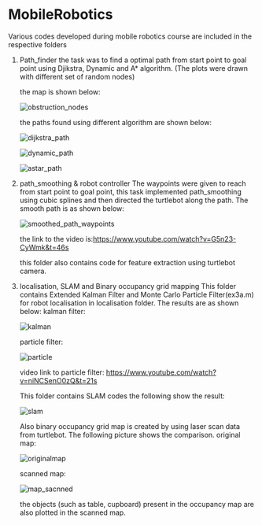 # MobileRobotics
Various codes developed during mobile robotics course are included in the respective folders
1. Path_finder
    the task was to find a optimal path from start point to goal point using Djikstra, Dynamic and A* algorithm. (The plots were drawn with different set of random nodes)
    
    the map is shown below:
    
    ![obstruction_nodes](https://user-images.githubusercontent.com/25124540/33582118-4d34e48e-d95c-11e7-80be-74871182d2af.jpg)
    
    the paths found using different algorithm are shown below:

    ![dijkstra_path](https://user-images.githubusercontent.com/25124540/33582238-ee68aec6-d95c-11e7-812c-cfe5f8a0c395.jpg)
    
    ![dynamic_path](https://user-images.githubusercontent.com/25124540/33582247-f975e522-d95c-11e7-91a1-b9f8c3bd219d.jpg)
    
    ![astar_path](https://user-images.githubusercontent.com/25124540/33582256-040b1d54-d95d-11e7-94a2-b24ca1044b63.jpg)
 
2. path_smoothing & robot controller
    The waypoints were given to reach from start point to goal point, this task implemented path_smoothing using cubic splines and then directed the turtlebot along the path. The smooth path is as shown below:
    
    ![smoothed_path_waypoints](https://user-images.githubusercontent.com/25124540/33583436-1a12a472-d963-11e7-902d-6273ec0b7f53.jpg)

    the link to the video is:https://www.youtube.com/watch?v=G5n23-CyWmk&t=46s
    
    this folder also contains code for feature extraction using turtlebot camera.

3. localisation, SLAM and Binary occupancy grid mapping
    This folder contains Extended Kalman Filter and Monte Carlo Particle Filter(ex3a.m) for robot localisation in localisation folder. The results are as shown below:
    kalman filter:
    
    ![kalman](https://user-images.githubusercontent.com/25124540/33583662-194903e6-d964-11e7-9a8e-8fa933019b45.png)

    particle filter:
    
    ![particle](https://user-images.githubusercontent.com/25124540/33583771-a62d201c-d964-11e7-8759-460fd4b83bd8.png)

    video link to particle filter: https://www.youtube.com/watch?v=niNCSenO0zQ&t=21s
    
    This folder contains SLAM codes the following show the result:
    
    ![slam](https://user-images.githubusercontent.com/25124540/33583853-1eac5648-d965-11e7-9f5d-8f8a9aee39ca.png)

    Also binary occupancy grid map is created by using laser scan data from turtlebot. The following picture shows the comparison.
    original map:
    
    ![originalmap](https://user-images.githubusercontent.com/25124540/33583952-ad703bc4-d965-11e7-9b87-6263b203b0e6.jpg)
    
    scanned map:
    
    ![map_sacnned](https://user-images.githubusercontent.com/25124540/33583988-d66a77f6-d965-11e7-935d-275104fbad7f.jpg)
    
    the objects (such as table, cupboard) present in the occupancy map are also plotted in the scanned map.

    
    



